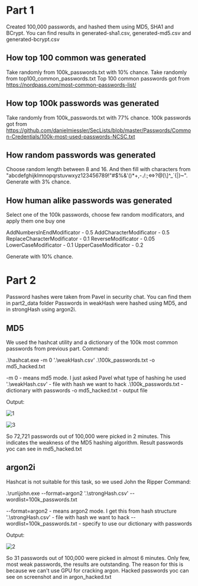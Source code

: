 # Part 1

Created 100,000 passwords, and hashed them using MD5, SHA1 and BCrypt. 
You can find results in generated-sha1.csv, generated-md5.csv and generated-bcrypt.csv

## How top 100 common was generated
Take randomly from 100k_passwords.txt with 10% chance.
Take randomly from top100_common_passwords.txt
Top 100 common passwords got from https://nordpass.com/most-common-passwords-list/

## How top 100k passwords was generated
Take randomly from 100k_passwords.txt with 77% chance.
100k passwords got from https://github.com/danielmiessler/SecLists/blob/master/Passwords/Common-Credentials/100k-most-used-passwords-NCSC.txt

## How random passwords was generated
Choose random length between 8 and 16. 
And then fill with characters from "abcdefghijklmnopqrstuvwxyz123456789!\"#$%&\'()*+,-./:;<=>?@[\\]^_`{|}~". Generate with 3% chance.

## How human alike passwords was generated
Select one of the 100k passwords, choose few random modificators, and apply them one buy one

AddNumbersInEndModificator - 0.5
AddCharacterModificator - 0.5
ReplaceCharacterModificator - 0.1
ReverseModificator - 0.05
LowerCaseModificator - 0.1
UpperCaseModificator - 0.2

Generate with 10% chance.

# Part 2

Password hashes were taken from Pavel in security chat. You can find them in part2_data folder
Passwords in weakHash were hashed using MD5, and in strongHash using argon2i.

## MD5
We used the hashcat utility and a dictionary of the 100k most common passwords from previous part.
Command:

.\hashcat.exe -m 0 '.\weakHash.csv' .\100k_passwords.txt -o md5_hacked.txt

-m 0 - means md5 mode. I just asked Pavel what type of hashing he used
'.\weakHash.csv' - file with hash we want to hack
.\100k_passwords.txt - dictionary with passwords
-o md5_hacked.txt - output file

Output:

![1](https://user-images.githubusercontent.com/42899572/147879293-3fc2d1f3-45c8-47ae-bd34-7104105fab33.jpg)

![3](https://user-images.githubusercontent.com/42899572/147879803-b7e3270f-9015-4abf-8f12-d2a2508c7eb4.jpg)

So 72,721 passwords out of 100,000 were picked in 2 minutes. This indicates the weakness of the MD5 hashing algorithm. Result passwords yoc can see in md5_hacked.txt

## argon2i

Hashcat is not suitable for this task, so we used John the Ripper
Command:

.\run\john.exe --format=argon2 '.\strongHash.csv' --wordlist=100k_passwords.txt

--format=argon2 - means argon2 mode. I get this from hash structure
'.\strongHash.csv' - file with hash we want to hack
--wordlist=100k_passwords.txt - specify to use our dictionary with passwords

Output:

![2](https://user-images.githubusercontent.com/42899572/147879292-a9a199a6-f8a5-4887-82d5-aada9c449b44.jpg)

So 31 passwords out of 100,000 were picked in almost 6 minutes. Only few, most weak passwords, the results are outstanding. 
The reason for this is because we can't use GPU for cracking argon. 
Hacked passwords yoc can see on screenshot and in argon_hacked.txt